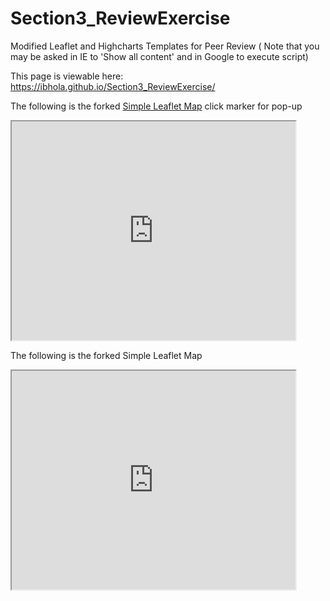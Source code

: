 # Section3_ReviewExercise
Modified Leaflet and Highcharts Templates for Peer Review
( Note that you may be asked in IE to 'Show all content' and in Google to execute script)

This page is viewable here: https://ibhola.github.io/Section3_ReviewExercise/

The following is the forked <a href="http://ibhola.github.io/leaflet-map-simple"> Simple Leaflet Map</a>
click marker for pop-up

<iframe src="http://ibhola.github.io/leaflet-map-simple" width="90%" height="350"></iframe>


The following is the forked Simple Leaflet Map

<iframe src="https://ibhola.github.io/highcharts-scatter-csv/" width="90%" height="350"></iframe>

